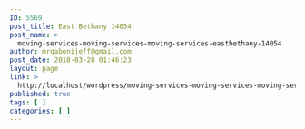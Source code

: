 ```yaml
---
ID: 5569
post_title: East Bethany 14054
post_name: >
  moving-services-moving-services-moving-services-eastbethany-14054
author: mrgabonijeff@gmail.com
post_date: 2018-03-28 01:46:23
layout: page
link: >
  http://localhost/wordpress/moving-services-moving-services-moving-services-eastbethany-14054/
published: true
tags: [ ]
categories: [ ]
---
```

